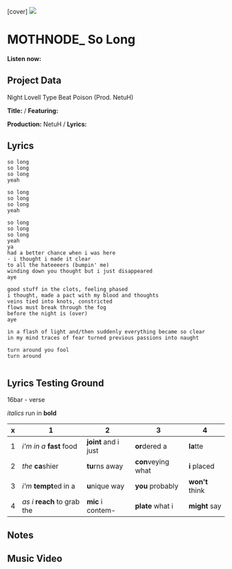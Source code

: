 [cover] ![](57175019_319474918741616_8502199518755923887_n.jpg)

# MOTHNODE_ So Long

**Listen now:** 

## Project Data

Night Lovell Type Beat Poison (Prod. NetuH)


**Title:**  / **Featuring:** 

**Production:** NetuH / **Lyrics:** 

## Lyrics

```
so long
so long
so long
yeah

so long 
so long
so long 
yeah

so long 
so long
so long 
yeah
ya
had a better chance when i was here
- i thought i made it clear 
to all the hateeeers (bumpin' me)
winding down you thought but i just disappeared
aye

good stuff in the clots, feeling phased
i thought, made a pact with my blood and thoughts
veins tied into knots, constricted
flows must break through the fog
before the night is (over)
aye

in a flash of light and/then suddenly everything became so clear
in my mind traces of fear turned previous passions into naught

turn around you fool
turn around


```

## Lyrics Testing Ground

16bar - verse

*italics* run in
**bold**

| x | 1 | 2 | 3 | 4 |
|---|---|---|---|---|
| 1 | *i'm in a* **fast** food | **joint** and i just  | **or**dered a  | **la**tte  |
| 2 | *the* **ca**shier | **tu**rns away  |  **con**veying what |  **i** placed |
| 3 | *i'm* **tempt**ed in a | **u**nique way  |  **you** probably |  **won't** think |
| 4 | *as i* **reach** to grab the |  **mic** i contem-  | **plate** what i | **might** say |

## Notes

## Music Video

